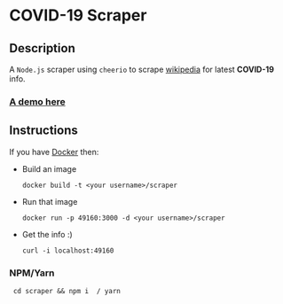 <!-- @format -->

# COVID-19 Scraper

## Description

A `Node.js` scraper using `cheerio` to scrape [wikipedia](https://en.wikipedia.org/wiki/Travel_restrictions_related_to_the_2019%E2%80%9320_coronavirus_pandemic) for latest **COVID-19** info.

### [A demo here](https://covid19-scraper.herokuapp.com/)

## Instructions

If you have [Docker](https://www.docker.com/) then:

- Build an image
  ```
  docker build -t <your username>/scraper
  ```
- Run that image

  ```
  docker run -p 49160:3000 -d <your username>/scraper
  ```

- Get the info :)

  ```
  curl -i localhost:49160
  ```

### NPM/Yarn

```
 cd scraper && npm i  / yarn
```

